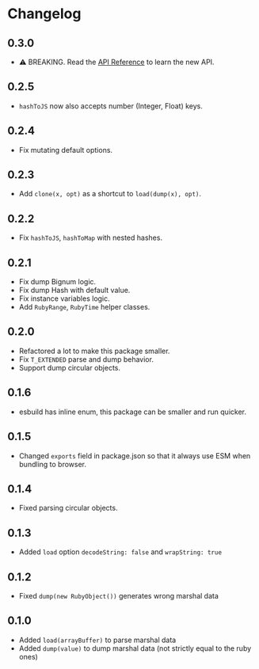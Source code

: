 # Changelog

## 0.3.0

- :warning: BREAKING. Read the [API Reference](./docs/api.md) to learn the new API.

## 0.2.5

- `hashToJS` now also accepts number (Integer, Float) keys.

## 0.2.4

- Fix mutating default options.

## 0.2.3

- Add `clone(x, opt)` as a shortcut to `load(dump(x), opt)`.

## 0.2.2

- Fix `hashToJS`, `hashToMap` with nested hashes.

## 0.2.1

- Fix dump Bignum logic.
- Fix dump Hash with default value.
- Fix instance variables logic.
- Add `RubyRange`, `RubyTime` helper classes.

## 0.2.0

- Refactored a lot to make this package smaller.
- Fix `T_EXTENDED` parse and dump behavior.
- Support dump circular objects.

## 0.1.6

- esbuild has inline enum, this package can be smaller and run quicker.

## 0.1.5

- Changed `exports` field in package.json so that it always use ESM when bundling to browser.

## 0.1.4

- Fixed parsing circular objects.

## 0.1.3

- Added `load` option `decodeString: false` and `wrapString: true`

## 0.1.2

- Fixed `dump(new RubyObject())` generates wrong marshal data

## 0.1.0

- Added `load(arrayBuffer)` to parse marshal data
- Added `dump(value)` to dump marshal data (not strictly equal to the ruby ones)
